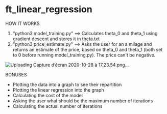 # ft_linear_regression

HOW IT WORKS
1) "python3 model_training.py"
==> Calculates theta_0 and theta_1 using gradient descent and stores it in theta.txt
2) "python3 price_estimate.py"
==> Asks the user for an a milage and returns an estimate of the price, based on theta_0 and theta_1 (both set to 0 before running model_training.py). The price can't be negative.

![Uploading Capture d’écran 2020-10-28 à 17.23.54.png…]()

BONUSES
- Plotting the data into a graph to see their repartition
- Plotting the linear regression into the graph
- Calculating the cost of the model
- Asking the user what should be the maximum number of iterations
- Calculating the actual number of iterations
